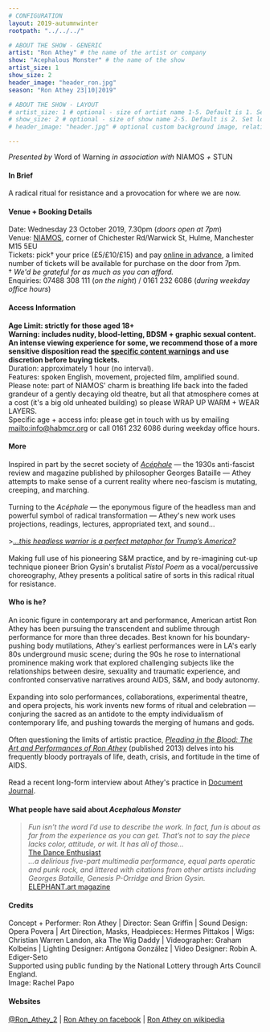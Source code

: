 ```yaml
---
# CONFIGURATION
layout: 2019-autumnwinter
rootpath: "../../../"

# ABOUT THE SHOW - GENERIC
artist: "Ron Athey" # the name of the artist or company
show: "Acephalous Monster" # the name of the show
artist_size: 1
show_size: 2
header_image: "header_ron.jpg"    
season: "Ron Athey 23|10|2019"

# ABOUT THE SHOW - LAYOUT
# artist_size: 1 # optional - size of artist name 1-5. Default is 1. Set longer names to lower values
# show_size: 2 # optional - size of show name 2-5. Default is 2. Set longer names to lower values
# header_image: "header.jpg" # optional custom background image, relative to current page

---
```

*Presented by* Word of Warning *in association with* NIAMOS *+* STUN       
         
#### In Brief      
A radical ritual for resistance and a provocation for where we are now.           
         
#### Venue + Booking Details       
Date: Wednesday 23 October 2019, 7.30pm (*doors open at 7pm*)        
Venue: <a href="http://www.niamos.space" target="_blank">NIAMOS</a>, corner of Chichester Rd/Warwick St, Hulme, Manchester M15 5EU          
Tickets: pick† your price (£5/£10/£15) and pay <a href="http://www.wegottickets.com/sct/GY2C7eQvN8" target="_blank">online in advance</a>, a limited number of tickets will be available for purchase on the door from 7pm.<br>† *We'd be grateful for as much as you can afford.*             
Enquiries: 07488 308 111 (*on the night*) / 0161 232 6086 (*during weekday office hours*)          
          
#### Access Information         
**Age Limit: strictly for those aged 18+<br>Warning: includes nudity, blood-letting, BDSM + graphic sexual content. An intense viewing experience for some, we recommend those of a more sensitive disposition read the [specific content warnings](/warnings) and use discretion before buying tickets.**<br>Duration: approximately 1 hour (no interval).<br>Features: spoken English, movement, projected film, amplified sound.<br>Please note: part of NIAMOS' charm is breathing life back into the faded grandeur of a gently decaying old theatre, but all that atmosphere comes at a cost (it's a big old unheated building) so please WRAP UP WARM + WEAR LAYERS.<br>Specific age + access info: please get in touch with us by emailing <mailto:info@habmcr.org> or call 0161 232 6086 during weekday office hours.          
          
#### More         
Inspired in part by the secret society of *<a href="https://en.wikipedia.org/wiki/Ac%C3%A9phale" target="_blank">Acéphale</a>* — the 1930s anti-fascist review and magazine published by philosopher Georges Bataille — Athey attempts to make sense of a current reality where neo-fascism is mutating, creeping, and marching.<br><br>Turning to the *Acéphale* — the eponymous figure of the headless man and powerful symbol of radical transformation — Athey's new work uses projections, readings, lectures, appropriated text, and sound…<br><br>>*<a href="http://www.documentjournal.com/2019/05/blood-christ-and-shock-value-the-gospel-according-to-ron-athey" target="_blank">…this headless warrior is a perfect metaphor for Trump’s America?</a>*<br><br>Making full use of his pioneering S&M practice, and by re-imagining cut-up technique pioneer Brion Gysin's brutalist *Pistol Poem* as a vocal/percussive choreography, Athey presents a political satire of sorts in this radical ritual for resistance.          
         
#### Who is he?        
An iconic figure in contemporary art and performance, American artist Ron Athey has been pursuing the transcendent and sublime through performance for more than three decades. Best known for his boundary-pushing body mutilations, Athey's earliest performances were in LA's early 80s underground music scene; during the 90s he rose to international prominence making work that explored challenging subjects like the relationships between desire, sexuality and traumatic experience, and confronted conservative narratives around AIDS, S&M, and body autonomy.<br><br>Expanding into solo performances, collaborations, experimental theatre, and opera projects, his work invents new forms of ritual and celebration — conjuring the sacred as an antidote to the empty individualism of contemporary life, and pushing towards the merging of humans and gods.<br><br>Often questioning the limits of artistic practice, *<a href="http://www.thisisliveart.co.uk/publishing/pleading-in-the-blood-the-art-of-ron-athey" target="_blank">Pleading in the Blood: The Art and Performances of Ron Athey</a>* (published 2013) delves into his frequently bloody portrayals of life, death, crisis, and fortitude in the time of AIDS.<br><br>Read a recent long-form interview about Athey's practice in <a href="http://www.documentjournal.com/2019/05/blood-christ-and-shock-value-the-gospel-according-to-ron-athey" target="_blank">Document Journal</a>.          
         
#### What people have said about *Acephalous Monster*         
>*Fun isn’t the word I’d use to describe the work. In fact, fun is about as far from the experience as you can get. That’s not to say the piece lacks color, attitude, or wit. It has all of those…*<br><a href="https://www.dance-enthusiast.com/features/impressionsreviews/view/Ron-Atheys-Acphalous-Monster-Performance-Space-New-York" target="_blank">The Dance Enthusiast</a><br>*…a delirious five-part multimedia performance, equal parts operatic and punk rock, and littered with citations from other artists including Georges Bataille, Genesis P-Orridge and Brion Gysin.*<br><a href="http://elephant.art/notorious-performance-artist-ron-athey-secret-societies-apocalypse" target="_blank">ELEPHANT.art magazine</a>     
        
#### Credits          
Concept + Performer: Ron Athey | Director: Sean Griffin | Sound Design: Opera Povera | Art Direction, Masks, Headpieces: Hermes Pittakos | Wigs: Christian Warren Landon, aka The Wig Daddy | Videographer: Graham Kolbeins | Lighting Designer: Antígona González | Video Designer: Robin A. Ediger-Seto<br>Supported using public funding by the National Lottery through Arts Council England.<br>Image: Rachel Papo          
         
#### Websites          
<a href="http://twitter.com/Ron_Athey_2" target="_blank">@Ron_Athey_2</a> | <a href="http://www.facebook.com/Ron-Athey-203769179788311" target="_blank">Ron Athey on facebook</a> | <a href="http://en.wikipedia.org/wiki/Ron_Athey" target="_blank">Ron Athey on wikipedia</a>
